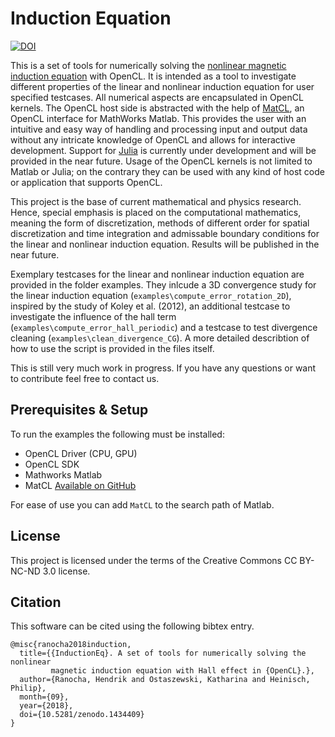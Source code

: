 # Induction Equation

[![DOI](https://zenodo.org/badge/DOI/10.5281/zenodo.1434409.svg)](https://doi.org/10.5281/zenodo.1434409)

This is a set of tools for numerically solving the 
[nonlinear magnetic induction equation](https://github.com/MuMPlaCL/InductionEq/blob/master/docs/induction_equation.ipynb)
with OpenCL. It is intended as a tool to investigate different properties of the linear and nonlinear induction equation
for user specified testcases. All numerical aspects are encapsulated in OpenCL kernels. The OpenCL host side is abstracted 
with the help of [MatCL](https://github.com/philipheinisch/MatCL), an OpenCL interface for MathWorks Matlab. This provides
the user with an intuitive and easy way of handling and processing input and output data without any intricate knowledge of
OpenCL and allows for interactive development. Support for [Julia](https://julialang.org/) is currently under development
and will be provided in the near future. Usage of the OpenCL kernels is not limited to Matlab or Julia; on the contrary 
they can be used with any kind of host code or application that supports OpenCL. 

This project is the base of current mathematical and physics research. Hence, special emphasis is placed on the computational
mathematics, meaning the form of discretization, methods of different order for spatial discretization and time integration
and admissable boundary conditions for the linear and nonlinear induction equation. Results will be published in the near 
future. 

Exemplary testcases for the linear and nonlinear induction equation are provided in the folder examples. 
They inlcude a 3D convergence study for the linear induction equation (`examples\compute_error_rotation_2D`), 
inspired by the study of Koley et al. (2012), an additional testcase to investigate the influence of the hall term 
(`examples\compute_error_hall_periodic`) and a testcase to test divergence cleaning (`examples\clean_divergence_CG`). 
A more detailed describtion of how to use the script is provided in the files itself. 

This is still very much work in progress. If you have any questions or want to contribute feel free to contact us.

## Prerequisites & Setup

To run the examples the following must be installed:

 - OpenCL Driver (CPU, GPU) 
 - OpenCL SDK 
 - Mathworks Matlab
 - MatCL [Available on GitHub](https://github.com/philipheinisch/MatCL)
 
 For ease of use you can add `MatCL` to the search path of Matlab.
 
 ## License

This project is licensed under the terms of the Creative Commons CC BY-NC-ND 3.0 license.


## Citation

This software can be cited using the following bibtex entry.
```
@misc{ranocha2018induction,
  title={{InductionEq}. A set of tools for numerically solving the nonlinear
         magnetic induction equation with Hall effect in {OpenCL}.},
  author={Ranocha, Hendrik and Ostaszewski, Katharina and Heinisch, Philip},
  month={09},
  year={2018},
  doi={10.5281/zenodo.1434409}
}
```

